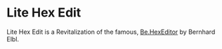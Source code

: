 # Lite Hex Edit

Lite Hex Edit is a Revitalization of the famous, [Be.HexEditor](https://sourceforge.net/p/hexbox/) by Bernhard Elbl.
